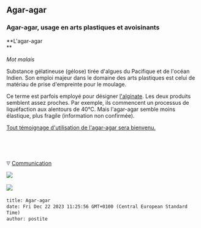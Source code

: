 ## Agar-agar
### Agar-agar, usage en arts plastiques et avoisinants
 **L'agar-agar  
** 

_Mot malais_

Substance gélatineuse (gélose) tirée d'algues du Pacifique et de l'océan Indien. Son emploi majeur dans le domaine des arts plastiques est celui de matériau de prise d'empreinte pour le moulage.

Ce terme est parfois employé pour désigner [l'alginate](alginate.html). Les deux produits semblent assez proches. Par exemple, ils commencent un processus de liquéfaction aux alentours de 40°C. Mais l'agar-agar semble moins élastique, plus fragile (information non confirmée).

[Tout témoignage d'utilisation de l'agar-agar sera bienvenu.](ecrire.html)



 

 ![](images/transparent122x1.gif)

![](images/flechebas.gif) [Communication](http://www.artrealite.com/annonceurs.htm) 

[![](https://cbonvin.fr/sites/regie.artrealite.com/visuels/campagne1.png)](index-2.html#20131014)

![](https://cbonvin.fr/sites/regie.artrealite.com/visuels/campagne2.png)
```
title: Agar-agar
date: Fri Dec 22 2023 11:25:56 GMT+0100 (Central European Standard Time)
author: postite
```

